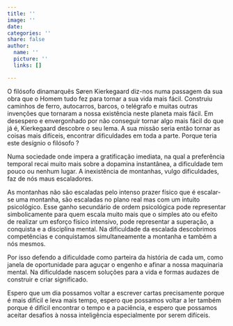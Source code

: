 ```yaml
---
title: ''
image: ''
date: 
categories: ''
share: false
author:
  name: ''
  picture: ''
  links: []

---
```

O filósofo dinamarquês Søren Kierkegaard diz-nos numa passagem da sua obra que o Homem tudo fez para tornar a sua vida mais fácil. Construiu caminhos de ferro, autocarros, barcos, o telégrafo e muitas outras invenções que tornaram a nossa existência neste planeta mais fácil. Em desespero e envergonhado por não conseguir tornar algo mais fácil do que já é, Kierkegaard descobre o seu lema. A sua missão seria então tornar as coisas mais difíceis, encontrar dificuldades em toda a parte. Porque teria este desígnio o filósofo ?

Numa sociedade onde impera a gratificação imediata, na qual a preferência temporal recai muito mais sobre a dopamina instantânea, a dificuldade tem pouco ou nenhum lugar. A inexistência de montanhas, vulgo dificuldades, faz de nós maus escaladores.

As montanhas não são escaladas pelo intenso prazer físico que é escalar-se uma montanha, são escaladas no plano real mas com um intuito psicológico. Esse ganho secundário de ordem psicológica pode representar simbolicamente para quem escala muito mais que o simples ato ou efeito de realizar um esforço físico intensivo, pode representar a superação, a conquista e a disciplina mental. Na dificuldade da escalada descobrimos competências e conquistamos simultaneamente a montanha e também a nós mesmos.

Por isso defendo a dificuldade como parteira da história de cada um, como janela de oportunidade para aguçar o engenho e afinar a nossa maquinaria mental. Na dificuldade nascem soluções para a vida e formas audazes de construir e criar significado.

Espero que um dia possamos voltar a escrever cartas precisamente porque é mais difícil e leva mais tempo, espero que possamos voltar a ler também porque é difícil encontrar o tempo e a paciência, e espero que possamos aceitar desafios à nossa inteligência especialmente por serem difíceis.